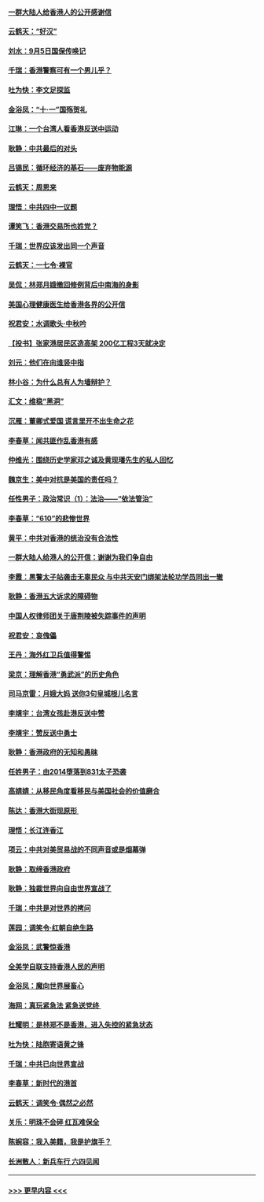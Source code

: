 #### [一群大陆人给香港人的公开感谢信](../pages/nsc993/n11514797.md?t=09122311) 
#### [云鹤天：“好汉”](../pages/nsc993/n11513536.md?t=09122311) 
#### [刘水：9月5日国保传唤记](../pages/nsc993/n11513460.md?t=09122311) 
#### [千瑞：香港警察可有一个男儿乎？](../pages/nsc993/n11513109.md?t=09122311) 
#### [吐为快：李文足探监](../pages/nsc993/n11509622.md?t=09122311) 
#### [金浴凤：“十‧一”国殇贺礼](../pages/nsc993/n11509593.md?t=09122311) 
#### [江琳：一个台湾人看香港反送中运动](../pages/nsc993/n11509211.md?t=09122311) 
#### [耿静：中共最后的对头](../pages/nsc993/n11508308.md?t=09122311) 
#### [吕锡民：循环经济的基石——废弃物能源](../pages/nsc993/n11508212.md?t=09122311) 
#### [云鹤天：周恩来](../pages/nsc993/n11508055.md?t=09122311) 
#### [理悟：中共四中一议题](../pages/nsc993/n11507782.md?t=09122311) 
#### [谭笑飞：香港交易所也姓党？](../pages/nsc993/n11507753.md?t=09122311) 
#### [千瑞：世界应该发出同一个声音](../pages/nsc993/n11507290.md?t=09122311) 
#### [云鹤天：一七令‧裸官](../pages/nsc993/n11507177.md?t=09122311) 
#### [吴侃：林郑月娥撤回修例背后中南海的身影](../pages/nsc993/n11506876.md?t=09122311) 
#### [美国心理健康医生给香港各界的公开信](../pages/nsc993/n11506809.md?t=09122311) 
#### [祝君安：水调歌头‧中秋吟](../pages/nsc993/n11506758.md?t=09122311) 
#### [【投书】张家港居民区造高架 200亿工程3天就决定](../pages/nsc993/n11506682.md?t=09122311) 
#### [刘元：他们在向谁竖中指](../pages/nsc993/n11505384.md?t=09122311) 
#### [林小谷：为什么总有人为墙辩护？](../pages/nsc993/n11505226.md?t=09122311) 
#### [汇文：维稳“黑洞”](../pages/nsc993/n11504347.md?t=09122311) 
#### [沉雁：董卿式爱国 谎言里开不出生命之花](../pages/nsc993/n11503215.md?t=09122311) 
#### [李春草：闻共匪作乱香港有感](../pages/nsc993/n11503072.md?t=09122311) 
#### [仲维光：围绕历史学家邓之诚及黄现璠先生的私人回忆](../pages/nsc993/n11501330.md?t=09122311) 
#### [魏京生：美中对抗是美国的责任吗？](../pages/nsc993/n11500723.md?t=09122311) 
#### [任性男子：政治常识（1）：法治——“依法管治”](../pages/nsc993/n11500791.md?t=09122311) 
#### [李春草：“610”的悲惨世界](../pages/nsc993/n11501141.md?t=09122311) 
#### [黄平：中共对香港的统治没有合法性](../pages/nsc993/n11499473.md?t=09122311) 
#### [一群大陆人给港人的公开信：谢谢为我们争自由](../pages/nsc993/n11500402.md?t=09122311) 
#### [李霞：黑警太子站袭击无辜民众 与中共天安门绑架法轮功学员同出一辙](../pages/nsc993/n11499805.md?t=09122311) 
#### [耿静：香港五大诉求的障碍物](../pages/nsc993/n11497578.md?t=09122311) 
#### [中国人权律师团关于唐荆陵被失踪事件的声明](../pages/nsc993/n11500014.md?t=09122311) 
#### [祝君安：哀傀儡](../pages/nsc993/n11499776.md?t=09122311) 
#### [王丹：海外红卫兵值得警惕](../pages/nsc993/n11498138.md?t=09122311) 
#### [梁京：理解香港“勇武派”的历史角色](../pages/nsc993/n11498006.md?t=09122311) 
#### [司马京雷：月娥大妈  送你3句皇城根儿名言](../pages/nsc993/n11497885.md?t=09122311) 
#### [李靖宇：台湾女孩赴港反送中赞](../pages/nsc993/n11497721.md?t=09122311) 
#### [李靖宇：赞反送中勇士](../pages/nsc993/n11497452.md?t=09122311) 
#### [耿静：香港政府的无知和愚昧](../pages/nsc993/n11494238.md?t=09122311) 
#### [任姓男子：由2014堕落到831太子恐袭](../pages/nsc993/n11496683.md?t=09122311) 
#### [高婧婧：从移民角度看移民与美国社会的价值磨合](../pages/nsc993/n11495757.md?t=09122311) 
#### [陈达：香港大街现原形 ](../pages/nsc993/n11495441.md?t=09122311) 
#### [理悟：长江连香江](../pages/nsc993/n11495377.md?t=09122311) 
#### [项云：中共对美贸易战的不同声音或是烟幕弹](../pages/nsc993/n11494929.md?t=09122311) 
#### [耿静：取缔香港政府](../pages/nsc993/n11494218.md?t=09122311) 
#### [耿静：独裁世界向自由世界宣战了](../pages/nsc993/n11494190.md?t=09122311) 
#### [千瑞：中共是对世界的拷问](../pages/nsc993/n11493021.md?t=09122311) 
#### [莲园：调笑令‧红朝自绝生路](../pages/nsc993/n11493011.md?t=09122311) 
#### [金浴凤：武警惊香港](../pages/nsc993/n11492994.md?t=09122311) 
#### [全美学自联支持香港人民的声明](../pages/nsc993/n11492630.md?t=09122311) 
#### [金浴凤：魔向世界展畜心](../pages/nsc993/n11492599.md?t=09122311) 
#### [海网：真玩紧急法 紧急送党终 ](../pages/nsc993/n11492535.md?t=09122311) 
#### [杜耀明：是林郑不是香港，进入失控的紧急状态](../pages/nsc993/n11491420.md?t=09122311) 
#### [吐为快：陆胞寄语黄之锋](../pages/nsc993/n11491117.md?t=09122311) 
#### [千瑞：中共已向世界宣战](../pages/nsc993/n11490123.md?t=09122311) 
#### [李春草：新时代的港首](../pages/nsc993/n11489864.md?t=09122311) 
#### [云鹤天：调笑令·偶然之必然](../pages/nsc993/n11489701.md?t=09122311) 
#### [关乐：明珠不会碎 红瓦难保全](../pages/nsc993/n11489647.md?t=09122311) 
#### [陈婉容：我入美籍，我是护旗手？](../pages/nsc993/n11487908.md?t=09122311) 
#### [长洲散人：新兵车行 六四见闻](../pages/nsc993/n11487729.md?t=09122311) 

----
#### [ >>> 更早内容 <<< ](../indexes/nsc993-earlier.md)
